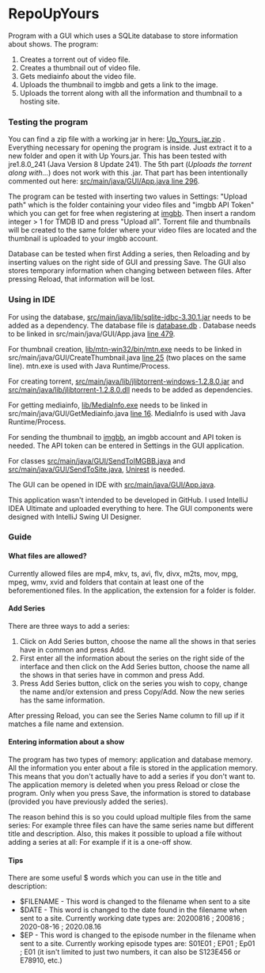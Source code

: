 # RepoUpYours

Program with a GUI which uses a SQLite database to store information about shows. The program:
1. Creates a torrent out of video file.
2. Creates a thumbnail out of video file.
3. Gets mediainfo about the video file.
4. Uploads the thumbnail to imgbb and gets a link to the image.
5. Uploads the torrent along with all the information and thumbnail to a hosting site.

### Testing the program

You can find a zip file with a working jar in here: [Up_Yours_jar.zip](https://github.com/JaakobJ/RepoUpYours/blob/master/Up_Yours_jar.zip) . Everything necessary for opening the program is inside. Just extract it to a new folder and open it with Up Yours.jar. This has been tested with jre1.8.0_241 (Java Version 8 Update 241). The 5th part (*Uploads the torrent along with...*) does not work with this .jar. That part has been intentionally commented out here: [src/main/java/GUI/App.java line 296](https://github.com/JaakobJ/RepoUpYours/blob/master/src/main/java/GUI/App.java#L296). 

The program can be tested with inserting two values in Settings: "Upload path" which is the folder containing your video files and "imgbb API Token" which you can get for free when registering at [imgbb](https://imgbb.com/). Then insert a random integer > 1 for TMDB ID and press "Upload all". Torrent file and thumbnails will be created to the same folder where your video files are located and the thumbnail is uploaded to your imgbb account.

Database can be tested when first Adding a series, then Reloading and by inserting values on the right side of GUI and pressing Save. The GUI also stores temporary information when changing between between files. After pressing Reload, that information will be lost.


### Using in IDE

For using the database, [src/main/java/lib/sqlite-jdbc-3.30.1.jar](https://github.com/JaakobJ/RepoUpYours/blob/master/src/main/java/lib/sqlite-jdbc-3.30.1.jar) needs to be added as a dependency. The database file is [database.db](https://github.com/JaakobJ/RepoUpYours/blob/master/database.db) . Database needs to be linked in src/main/java/GUI/App.java [line 479](https://github.com/JaakobJ/RepoUpYours/blob/master/src/main/java/GUI/App.java#L479). 

For thumbnail creation, [lib/mtn-win32/bin/mtn.exe](https://github.com/JaakobJ/RepoUpYours/blob/master/lib/mtn-win32/bin/mtn.exe) needs to be linked in src/main/java/GUI/CreateThumbnail.java [line 25](https://github.com/JaakobJ/RepoUpYours/blob/master/src/main/java/GUI/CreateThumbnail.java#L25) (two places on the same line). mtn.exe is used with Java Runtime/Process.

For creating torrent, [src/main/java/lib/jlibtorrent-windows-1.2.8.0.jar](https://github.com/JaakobJ/RepoUpYours/blob/master/src/main/java/lib/jlibtorrent-windows-1.2.8.0.jar) and [src/main/java/lib/jlibtorrent-1.2.8.0.dll](https://github.com/JaakobJ/RepoUpYours/blob/master/src/main/java/lib/jlibtorrent-1.2.8.0.dll) needs to be added as dependencies.

For getting mediainfo, [lib/MediaInfo.exe](https://github.com/JaakobJ/RepoUpYours/blob/master/lib/MediaInfo.exe) needs to be linked in src/main/java/GUI/GetMediainfo.java [line 16](https://github.com/JaakobJ/RepoUpYours/blob/master/src/main/java/GUI/GetMediainfo.java#L16). MediaInfo is used with Java Runtime/Process.

For sending the thumbnail to [imgbb](https://imgbb.com/), an imgbb account and API token is needed. The API token can be entered in Settings in the GUI application.

For classes [src/main/java/GUI/SendToIMGBB.java](https://github.com/JaakobJ/RepoUpYours/blob/master/src/main/java/GUI/SendToIMGBB.java) and [src/main/java/GUI/SendToSite.java](https://github.com/JaakobJ/RepoUpYours/blob/master/src/main/java/GUI/SendToSite.java), [Unirest](http://kong.github.io/unirest-java/) is needed.

The GUI can be opened in IDE with [src/main/java/GUI/App.java](https://github.com/JaakobJ/RepoUpYours/blob/master/src/main/java/GUI/App.java). 

This application wasn't intended to be developed in GitHub. I used IntelliJ IDEA Ultimate and uploaded everything to here. The GUI components were designed with IntelliJ Swing UI Designer.

### Guide
#### What files are allowed?
Currently allowed files are mp4, mkv, ts, avi, flv, divx, m2ts, mov, mpg, mpeg, wmv, xvid and folders that contain at least one of the beforementioned files. In the application, the extension for a folder is folder.

#### Add Series
There are three ways to add a series:
1. Click on Add Series button, choose the name all the shows in that series have in common and press Add.
2. First enter all the information about the series on the right side of the interface and then click on the Add Series button, choose the name all the shows in that series have in common and press Add.
3. Press Add Series button, click on the series you wish to copy, change the name and/or extension and press Copy/Add. Now the new series has the same information.

After pressing Reload, you can see the Series Name column to fill up if it matches a file name and extension.

#### Entering information about a show
The program has two types of memory: application and database memory. All the information you enter about a file is stored in the application memory. This means that you don't actually have to add a series if you don't want to. The application memory is deleted when you press Reload or close the program. Only when you press Save, the information is stored to database (provided you have previously added the series).

The reason behind this is so you could upload multiple files from the same series: For example three files can have the same series name but different title and description. Also, this makes it possible to upload a file without adding a series at all: For example if it is a one-off show.

#### Tips
There are some useful $ words which you can use in the title and description:
- $FILENAME - This word is changed to the filename when sent to a site
- $DATE - This word is changed to the date found in the filename when sent to a site. Currently working date types are: 20200816 ; 200816 ; 2020-08-16 ; 2020.08.16
- $EP - This word is changed to the episode number in the filename when sent to a site. Currently working episode types are: S01E01 ; EP01 ; Ep01 ; E01 (it isn't limited to just two numbers, it can also be S123E456 or E78910, etc.)
